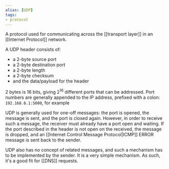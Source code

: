 ```yaml
---
alias: [UDP]
tags:
- protocol
---
```

A protocol used for communicating across the [[transport layer]] in an [[Internet Protocol]] network.

A UDP header consists of:
- a 2-byte source port
- a 2-byte destination port
- a 2-byte length
- a 2-byte checksum
- and the data/payload for the header

2 bytes is 16 bits, giving $2^{16}$ different ports that can be addressed. Port numbers are generally appended to the IP address, prefixed with a colon: `192.168.0.1:5000`, for example

UDP is generally used for one-off messages: the port is opened, the message is sent, and the port is closed again. However, in order to receive such a message, the receiver must already have a port open and waiting. If the port described in the header is not open on the received, the message is dropped, and an [[Internet Control Message Protocol|ICMP]] ERROR message is sent back to the sender.

UDP also has no concept of related messages, and such a mechanism has to be implemented by the sender. It is a very simple mechanism. As such, it's a good fit for [[DNS]] requests.
